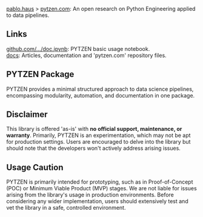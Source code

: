 <link rel="stylesheet" href="minimal.css">

[pablo.haus](https://pablo.haus) > [pytzen.com](https://pytzen.com): An open research on Python Engineering applied to data pipelines.

## Links
[github.com/…/doc.ipynb](https://github.com/pytzen/pytzen/blob/main/docs/doc.ipynb): PYTZEN basic usage notebook.  
[docs](https://github.com/pytzen/pytzen/wiki): Articles, documentation and 'pytzen.com' repository files.  

## PYTZEN Package
PYTZEN provides a minimal structured approach to data science pipelines, encompassing modularity, automation, and documentation in one package.

## Disclaimer
This library is offered 'as-is' with **no official support, maintenance, or warranty**. Primarily, PYTZEN is an experimentation, which may not be apt for production settings. Users are encouraged to delve into the library but should note that the developers won't actively address arising issues.

## Usage Caution
PYTZEN is primarily intended for prototyping, such as in Proof-of-Concept (POC) or Minimum Viable Product (MVP) stages. We are not liable for issues arising from the library's usage in production environments. Before considering any wider implementation, users should extensively test and vet the library in a safe, controlled environment.